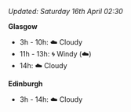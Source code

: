 *Updated: Saturday 16th April 02:30*

**Glasgow**

* 3h - 10h: :cloud: Cloudy
* 11h - 13h: :cyclone: Windy (:cloud:)
* 14h: :cloud: Cloudy

**Edinburgh**

* 3h - 14h: :cloud: Cloudy
